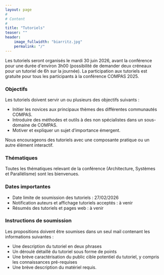 ```yaml
---
layout: page
#
# Content
#
title: "Tutoriels"
teaser: ""
header:
    image_fullwidth: "biarritz.jpg"
    permalink: "/"
---
```




Les tutoriels seront organisés le mardi 30 juin 2026, avant la conférence pour une durée d'environ 3h00 (possibilité de demander deux créneaux pour un tutoriel de 6h sur la journée). La participation aux tutoriels est gratuite pour tous les participants à la conférence COMPAS 2025.

### Objectifs

Les tutoriels doivent servir un ou plusieurs des objectifs suivants :

- Initier les novices aux principaux thèmes des différentes communautés COMPAS.
- Introduire des méthodes et outils à des non spécialistes dans un sous-domaine de COMPAS.
- Motiver et expliquer un sujet d’importance émergent.

Nous encourageons des tutoriels avec une composante pratique ou un autre élément interactif.

### Thématiques

Toutes les thématiques relevant de la conférence (Architecture, Systèmes et Parallélisme) sont les bienvenues. 

### Dates importantes

- Date limite de soumission des tutoriels : 27/02/2026
- Notification auteurs et affichage tutoriels acceptés : à venir
- Résumés des tutoriels et pages web : à venir

### Instructions de soumission

<!--
Les propositions de tutoriels doivent être soumises par email à [compas2026@inria.fr](mailto:compas2026@inria.fr)..
-->
Les propositions doivent être soumises dans un seul mail contenant les informations suivantes :

- Une description du tutoriel en deux phrases
- Un déroulé détaillé du tutoriel sous forme de points
- Une brève caractérisation du public cible potentiel du tutoriel, y compris les connaissances pré-requises
- Une brève description du matériel requis.

<!-- Local Variables: -->
<!-- jinx-languages: "fr" -->
<!-- jinx-local-words: "tutoriel" -->
<!-- End: -->
